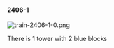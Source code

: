 #### 2406-1
![train-2406-1-0.png](https://github.com/lil-lab/nlvr/raw/master/nlvr/train/images/26/train-2406-1-0.png "train-2406-1-0.png")

There is 1 tower with 2 blue blocks